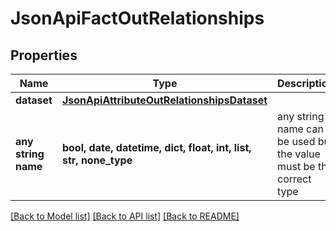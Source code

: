 # JsonApiFactOutRelationships


## Properties
Name | Type | Description | Notes
------------ | ------------- | ------------- | -------------
**dataset** | [**JsonApiAttributeOutRelationshipsDataset**](JsonApiAttributeOutRelationshipsDataset.md) |  | [optional] 
**any string name** | **bool, date, datetime, dict, float, int, list, str, none_type** | any string name can be used but the value must be the correct type | [optional]

[[Back to Model list]](../README.md#documentation-for-models) [[Back to API list]](../README.md#documentation-for-api-endpoints) [[Back to README]](../README.md)


